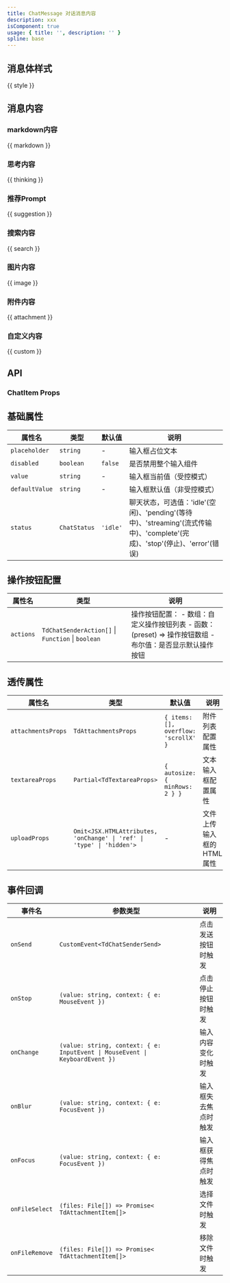 ```yaml
---
title: ChatMessage 对话消息内容
description: xxx
isComponent: true
usage: { title: '', description: '' }
spline: base
---
```


## 消息体样式
{{ style }}

## 消息内容

### markdown内容

{{ markdown }}

### 思考内容

{{ thinking }}

### 推荐Prompt

{{ suggestion }}

### 搜索内容

{{ search }}

### 图片内容

{{ image }}

### 附件内容
{{ attachment }}

### 自定义内容
{{ custom }}


## API

### ChatItem Props

## 基础属性

| 属性名 | 类型 | 默认值 | 说明 |
|--------|------|--------|------|
| `placeholder` | `string` | - | 输入框占位文本 |
| `disabled` | `boolean` | `false` | 是否禁用整个输入组件 |
| `value` | `string` | - | 输入框当前值（受控模式） |
| `defaultValue` | `string` | - | 输入框默认值（非受控模式） |
| `status` | `ChatStatus` | `'idle'` | 聊天状态，可选值：'idle'(空闲)、'pending'(等待中)、'streaming'(流式传输中)、'complete'(完成)、'stop'(停止)、'error'(错误) |

## 操作按钮配置

| 属性名 | 类型 | 说明 |
|--------|------|------|
| `actions` | `TdChatSenderAction[]` \| `Function` \| `boolean` | 操作按钮配置： - 数组：自定义操作按钮列表 - 函数：(preset) => 操作按钮数组 - 布尔值：是否显示默认操作按钮 |

## 透传属性

| 属性名 | 类型 | 默认值 | 说明 |
|--------|------|--------|------|
| `attachmentsProps` | `TdAttachmentsProps` | `{ items: [], overflow: 'scrollX' }` | 附件列表配置属性 |
| `textareaProps` | `Partial<TdTextareaProps>` | `{ autosize: { minRows: 2 } }` | 文本输入框配置属性 |
| `uploadProps` | `Omit<JSX.HTMLAttributes, 'onChange' \| 'ref' \| 'type' \| 'hidden'>` | - | 文件上传输入框的HTML属性 |

## 事件回调

| 事件名 | 参数类型 | 说明 |
|--------|----------|------|
| `onSend` | `CustomEvent<TdChatSenderSend>` | 点击发送按钮时触发 |
| `onStop` | `(value: string, context: { e: MouseEvent })` | 点击停止按钮时触发 |
| `onChange` | `(value: string, context: { e: InputEvent \| MouseEvent \| KeyboardEvent })` | 输入内容变化时触发 |
| `onBlur` | `(value: string, context: { e: FocusEvent })` | 输入框失去焦点时触发 |
| `onFocus` | `(value: string, context: { e: FocusEvent })` | 输入框获得焦点时触发 |
| `onFileSelect` | `(files: File[]) => Promise< TdAttachmentItem[]>` | 选择文件时触发 |
| `onFileRemove` | `(files: File[]) => Promise< TdAttachmentItem[]>` | 移除文件时触发 |
